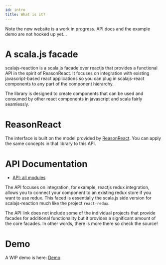```yaml
---
id: intro
title: What is it?
---
```


Note the new website is a work in progress. API docs and the example demo are
not hooked up yet...

# A scala.js facade

scalajs-reaction is a scala.js facade over reactjs that provides a functional
API in the spirit of ReasonReact. It focuses on integration with existing
javascript-based react applications so you can plug in scalajs-react components
to any part of the component hierarchy.

The library is designed to create components that can be used and consumed by
other react components in javascript and scala fairly seamlessly.

# ReasonReact
The interface is built on the model provided by
[ReasonReact](https://reasonml.github.io/reason-react). You can apply the same
concepts in that library to this API.

# API Documentation

* [API: all modules](api/ttg/react)

The API focuses on integration, for example, reactjs redux integration, allows
you to connect your component to an existing redux store if you want to use
redux. This faced is essentially the scala.js side version for scalajs-reaction
much like the project `react-redux`.

The API link does not include some of the individual projects that provide
facades for additional functionality but it provides a significant amount of the
core facades. In other words, there is more there so check the source!

# Demo
A WIP demo is here:
[Demo](../demo/index.html)
